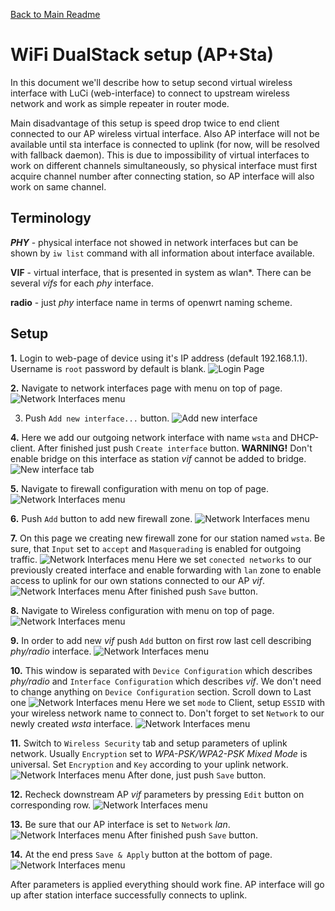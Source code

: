 [Back to Main Readme](../README.md)

# WiFi DualStack setup (AP+Sta)

In this document we'll describe how to setup second virtual 
wireless interface with LuCi (web-interface) to connect to 
upstream wireless network and work as simple repeater in router mode.

Main disadvantage of this setup is speed drop twice to end client 
connected to our AP wireless virtual interface.
Also AP interface will not be available until sta interface is connected
to uplink (for now, will be resolved with fallback daemon). This is due to
impossibility of virtual interfaces
to work on different channels simultaneously, so physical interface must first
acquire channel number after connecting station, so AP interface will also
work on same channel.

## Terminology
***PHY*** - physical interface not showed in network interfaces but can be 
shown by `iw list` command with all information about interface available.

**VIF** - virtual interface, that is presented in system as wlan*. 
There can be several *vifs* for each *phy* interface.

**radio** - just *phy* interface name in terms of openwrt naming scheme.


## Setup

**1.** Login to web-page of device using it's IP address (default 192.168.1.1).
Username is `root` password by default is blank.
![Login Page](images/wifi-sta-dualsetup/01-login_page.png)

**2.** Navigate to network interfaces page with menu on top of page.
![Network Interfaces menu](images/wifi-sta-dualsetup/02-interfaces-menu.png)

3. Push `Add new interface...` button.
![Add new interface](images/wifi-sta-dualsetup/03-interfaces-page.png)

**4.** Here we add our outgoing network interface with name `wsta` and DHCP-client.
After finished just push `Create interface` button.
**WARNING!** Don't enable bridge on this interface as station *vif* cannot be 
added to bridge.
![New interface tab](images/wifi-sta-dualsetup/04-interfaces-addif.png)

**5.** Navigate to firewall configuration with menu on top of page.
![Network Interfaces menu](images/wifi-sta-dualsetup/05-firewall-menu.png)

**6.** Push `Add` button to add new firewall zone.
![Network Interfaces menu](images/wifi-sta-dualsetup/06-firewall-page.png)

**7.** On this page we creating new firewall zone for our station named `wsta`. 
Be sure, that `Input` set to `accept` and `Masquerading` is enabled for outgoing 
traffic.
![Network Interfaces menu](images/wifi-sta-dualsetup/07-firewall-addzone1.png)
Here we set `conected networks` to our previously created interface 
and enable forwarding with `lan` zone to enable access to uplink for our 
own stations connected to our AP *vif*.
![Network Interfaces menu](images/wifi-sta-dualsetup/07-firewall-addzone2.png)
After finished push `Save` button.

**8.** Navigate to Wireless configuration with menu on top of page.
![Network Interfaces menu](images/wifi-sta-dualsetup/08-wireless-menu.png)

**9.** In order to add new *vif* push `Add` button on first row last cell
describing *phy/radio* interface.
![Network Interfaces menu](images/wifi-sta-dualsetup/09-wireless-page.png)

**10.** This window is separated with `Device Configuration` which describes 
*phy/radio* and `Interface Configuration` which describes *vif*. 
We don't need to change anything on `Device Configuration` section.
Scroll down to Last one
![Network Interfaces menu](images/wifi-sta-dualsetup/10-wireless-addif1.png)
Here we set `mode` to Client, setup `ESSID` with your wireless network name to 
connect to. Don't forget to set `Network` to our newly created *wsta* interface.
![Network Interfaces menu](images/wifi-sta-dualsetup/10-wireless-addif2.png)

**11.** Switch to `Wireless Security` tab and setup parameters of uplink network.
Usually `Encryption` set to *WPA-PSK/WPA2-PSK Mixed Mode* is universal. 
Set `Encryption` and `Key` according to your uplink network.
![Network Interfaces menu](images/wifi-sta-dualsetup/11-wireless-addif-enc.png)
After done, just push `Save` button.

**12.** Recheck downstream AP *vif* parameters by pressing `Edit` button on
corresponding row.
![Network Interfaces menu](images/wifi-sta-dualsetup/12-wireless-checkap-edit.png)

**13.** Be sure that our AP interface is set to `Network` *lan*.
![Network Interfaces menu](images/wifi-sta-dualsetup/13-wireless-checkap-netif.png)
After finished push `Save` button.

**14.** At the end press `Save & Apply` button at the bottom of page.
![Network Interfaces menu](images/wifi-sta-dualsetup/14-wireless-save-n-apply.png)

After parameters is applied everything should work fine. 
AP interface will go up after station interface successfully connects to uplink.




